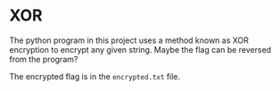 # XOR

The python program in this project uses a method known as XOR encryption to 
encrypt any given string. Maybe the flag can be reversed from the program?

The encrypted flag is in the `encrypted.txt` file.
